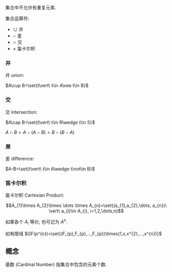 集合中不允许有重复元素.

集合运算符:
- $\cup$ 并
- $-$ 差
- $\cap$ 交
- $\times$ 笛卡尔积

### 并

并 union: 

$A\cup B=\set{t\vert\ t\in A\vee t\in B}$

### 交

交 intersection:

$A\cap B=\set{t\vert\ t\in R\wedge t\in S}$

$A\cap B=A-(A-B)=B-(B-A)$

### 差

差 difference:

$A-B=\set{t\vert\ t\in A\wedge t\not\in B}$

### 笛卡尔积

笛卡尔积 Cartesian Product:

$$A_{1}\times A_{2}\times \dots \times A_{n}=\set{(a_{1},a_{2},\dots, a_{n})\ \vert\ a_{i}\in A_{i}, i=1,2,\dots,n}$$

如果各个 $A_{i}$ 等价, 也可记为 $A^{n}$. 

如有限域 $GF(p^{n})=\set{(F_{p},F_{p},...,F_{p})\times(1,x,x^{2},...,x^{n})}$

## 概念

基数 (Cardinal Number) 指集合中包含的元素个数.